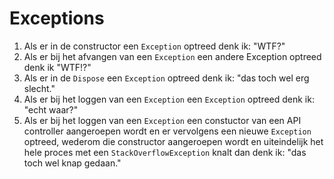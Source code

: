 # Exceptions

1. Als er in de constructor een `Exception` optreed denk ik: "WTF?"
2. Als er bij het afvangen van een `Exception` een andere Exception optreed denk ik "WTF!?"
3. Als er in de `Dispose` een `Exception` optreed denk ik: "das toch wel erg slecht."
4. Als er bij het loggen van een `Exception` een `Exception` optreed denk ik: "echt waar?"
5. Als er bij het loggen van een `Exception` een constuctor van een API controller aangeroepen wordt en
er vervolgens een nieuwe `Exception` optreed, wederom die constructor aangeroepen wordt en uiteindelijk
het hele proces met een `StackOverflowException` knalt dan denk ik: "das toch wel knap gedaan."
